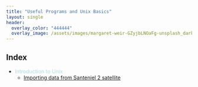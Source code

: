 ```yaml
---
title: "Useful Programs and Unix Basics"
layout: single
header:
  overlay_color: "444444"
  overlay_image: /assets/images/margaret-weir-GZyjbLNOaFg-unsplash_dark.jpg
---
```







## Index

* <span style="color:lightblue">Introduction to Unix</span>
  * [Importing data from Santeniel 2 satellite ](ImportingImages.md)
